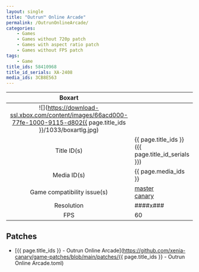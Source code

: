 ```yaml
---
layout: single
title: "Outrun™ Online Arcade"
permalink: /OutrunOnlineArcade/
categories:
    - Games
    - Games without 720p patch
    - Games with aspect ratio patch
    - Games without FPS patch
tags:
    - Game
title_ids: 58410968
title_id_serials: XA-2408
media_ids: 3CB8E563
---
```


| Boxart                      |                                                                                        |
| :----:                      | :-                                                                                     |
| ![](https://download-ssl.xbox.com/content/images/66acd000-77fe-1000-9115-d802{{ page.title_ids }}/1033/boxartlg.jpg) |
| Title ID(s)                 | {{ page.title_ids }} ({{ page.title_id_serials }})                                     |
| Media ID(s)                 | {{ page.media_ids }}                                                                   |
| Game compatibility issue(s) | [master](https://github.com/xenia-project/game-compatibility/issues/)<br>[canary](https://github.com/xenia-canary/game-compatibility/issues/) |
| Resolution                  | ####x###                                                                               |
| FPS                         | 60                                                                                     |

## Patches
* [{{ page.title_ids }} - Outrun Online Arcade](https://github.com/xenia-canary/game-patches/blob/main/patches/{{ page.title_ids }} - Outrun Online Arcade.toml)

<!--This page was generated by a script. You can remove this comment once the page is verified to be free of mistakes.-->

